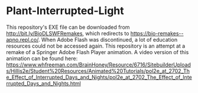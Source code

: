 # Plant-Interrupted-Light

This repository's EXE file can be downloaded from http://bit.ly/BioDLSWFRemakes, which redirects to https://bio-remakes--apno.repl.co/.
When Adobe Flash was discontinued, a lot of education resources could not be accessed again. This repository is an attempt at a remake of a Springer Adobe Flash Player animation. A video version of this animation can be found here: https://www.whfreeman.com/BrainHoney/Resource/6716/SitebuilderUploads/Hillis2e/Student%20Resources/Animated%20Tutorials/pol2e_at_2702_The_Effect_of_Interrupted_Days_and_Nights/pol2e_at_2702_The_Effect_of_Interrupted_Days_and_Nights.html
